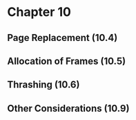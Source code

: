 # Chapter 10

## Page Replacement (10.4)



## Allocation of Frames (10.5)



## Thrashing (10.6)



## Other Considerations (10.9)
